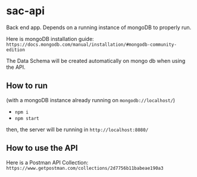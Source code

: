 # sac-api

Back end app. Depends on a running instance of mongoDB to properly run.

Here is mongoDB installation guide: `https://docs.mongodb.com/manual/installation/#mongodb-community-edition`

The Data Schema will be created automatically on mongo db when using the API.

## How to run
(with a mongoDB instance already running on `mongodb://localhost/`)

- `npm i`
- `npm start`

then, the server will be running in `http://localhost:8080/`

## How to use the API

Here is a Postman API Collection: `https://www.getpostman.com/collections/2d7756b11babeae190a3`